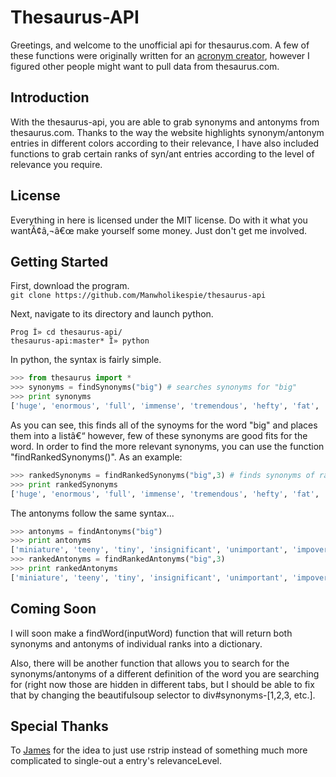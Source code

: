 # Thesaurus-API
Greetings, and welcome to the unofficial api for thesaurus.com. A few of these functions were originally written for an [acronym creator](https://github.com/Manwholikespie/backronym), however I figured other people might want to pull data from thesaurus.com.

## Introduction
With the thesaurus-api, you are able to grab synonyms and antonyms from thesaurus.com. Thanks to the way the website highlights synonym/antonym entries in different colors according to their relevance, I have also included functions to grab certain ranks of syn/ant entries according to the level of relevance you require.

## License
Everything in here is licensed under the MIT license. Do with it what you wantÃ¢â‚¬â€œ make yourself some money. Just don't get me involved.

## Getting Started
First, download the program.  
`git clone https://github.com/Manwholikespie/thesaurus-api`  

Next, navigate to its directory and launch python. 
```fish
Prog Î» cd thesaurus-api/
thesaurus-api:master* Î» python
```

In python, the syntax is fairly simple.
```python
>>> from thesaurus import *
>>> synonyms = findSynonyms("big") # searches synonyms for "big"
>>> print synonyms
['huge', 'enormous', 'full', 'immense', 'tremendous', 'hefty', 'fat', 'colossal', 'sizable', 'substantial', 'massive', 'gigantic', 'considerable', 'vast', 'ample', 'brimming', 'bulky', 'bull', 'burly', 'capacious', 'chock-full', 'commodious', 'copious', 'crowded', 'extensive', 'hulking', 'humongous', 'husky', 'jumbo', 'mammoth', 'monster', 'packed', 'ponderous', 'prodigious', 'roomy', 'spacious', 'strapping', 'stuffed', 'voluminous', 'whopper', 'whopping', 'awash', 'heavyweight', 'walloping', 'a whale of a', 'heavy-duty', 'mondo', 'oversize', 'super colossal', 'thundering']
```
As you can see, this finds all of the synoyms for the word "big" and places them into a listâ€“ however, few of these synonyms are good fits for the word. In order to find the more relevant synonyms, you can use the function "findRankedSynonyms()". As an example:
```python
>>> rankedSynonyms = findRankedSynonyms("big",3) # finds synonyms of rank 3.
>>> print rankedSynonyms
['huge', 'enormous', 'full', 'immense', 'tremendous', 'hefty', 'fat', 'colossal', 'sizable', 'substantial', 'massive', 'gigantic', 'considerable', 'vast']
```
The antonyms follow the same syntax...
```python
>>> antonyms = findAntonyms("big")
>>> print antonyms
['miniature', 'teeny', 'tiny', 'insignificant', 'unimportant', 'impoverished', 'inconsiderable', 'blah', 'adolescent', 'baby', 'babyish', 'infantile', 'juvenile', 'selfish', 'ungenerous', 'little', 'minute', 'small', 'slight', 'thin', 'poor', 'bland', 'dull', 'infant', 'ungiving', 'humble', 'shy', 'unconfident', 'itsy']
>>> rankedAntonyms = findRankedAntonyms("big",3)
>>> print rankedAntonyms
['miniature', 'teeny', 'tiny', 'insignificant', 'unimportant', 'impoverished', 'inconsiderable', 'little', 'minute', 'small', 'slight', 'thin', 'poor']
```

## Coming Soon
I will soon make a findWord(inputWord) function that will return both synonyms and antonyms of individual ranks into a dictionary.

Also, there will be another function that allows you to search for the synonyms/antonyms of a different definition of the word you are searching for (right now those are hidden in different tabs, but I should be able to fix that by changing the beautifulsoup selector to div#synonyms-[1,2,3, etc.].

## Special Thanks
To [James](https://github.com/jaykm/) for the idea to just use rstrip instead of something much more complicated to single-out a entry's relevanceLevel.